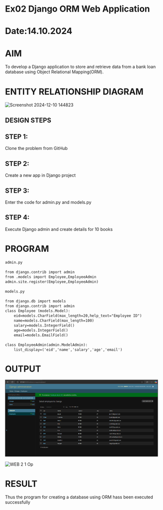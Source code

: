 # Ex02 Django ORM Web Application
# Date:14.10.2024
# AIM
To develop a Django application to store and retrieve data from a bank loan database using Object Relational Mapping(ORM).

# ENTITY RELATIONSHIP DIAGRAM

![Screenshot 2024-12-10 144823](https://github.com/user-attachments/assets/b7a1b0d8-1619-46d8-937f-17cfbb230bb3)

## DESIGN STEPS
## STEP 1:
Clone the problem from GitHub

## STEP 2:
Create a new app in Django project

## STEP 3:
Enter the code for admin.py and models.py

## STEP 4:
Execute Django admin and create details for 10 books

# PROGRAM
```
admin.py

from django.contrib import admin
from .models import Employee,EmployeeAdmin
admin.site.register(Employee,EmployeeAdmin)

models.py

from django.db import models
from django.contrib import admin
class Employee (models.Model):
    eid=models.CharField(max_length=20,help_text="Employee ID")
    name=models.CharField(max_length=100)
    salary=models.IntegerField()
    age=models.IntegerField()
    email=models.EmailField()

class EmployeeAdmin(admin.ModelAdmin):
    list_display=('eid','name','salary','age','email')

```
# OUTPUT

![alt text](WEB2.png)

![WEB 2 1 Op](https://github.com/user-attachments/assets/007fd4df-f0cb-4010-9998-3266111c4b72)

# RESULT
Thus the program for creating a database using ORM hass been executed successfully
